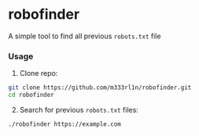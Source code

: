 # robofinder
A simple tool to find all previous `robots.txt` file

### Usage
1. Clone repo:
```bash
git clone https://github.com/m333rl1n/robofinder.git
cd robofinder
```
2. Search for previous `robots.txt` files:
```bash
./robofinder https://example.com
```
